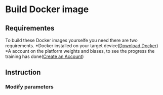 # Build Docker image

## Requirementes

To build these Docker images yourselfe you need there are two requirements.
*Docker installed on your target device([Download Docker](https://www.docker.com/products/docker-desktop/))
*A account on the platform weights and biases, to see the progress the training has done([Create an Account](https://wandb.ai/site/))

## Instruction

### Modify parameters
